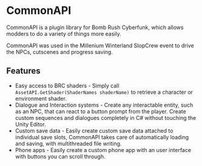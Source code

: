 # CommonAPI
CommonAPI is a plugin library for Bomb Rush Cyberfunk, which allows modders to do a variety of things more easily.

CommonAPI was used in the Millenium Winterland SlopCrew event to drive the NPCs, cutscenes and progress saving.
## Features
* Easy access to BRC shaders - Simply call `AssetAPI.GetShader(ShaderNames shaderName)` to retrieve a character or environment shader.
* Dialogue and Interaction systems - Create any interactable entity, such as an NPC, that can react to a button prompt from the player. Create custom sequences and dialogues completely in C# without touching the Unity Editor.
* Custom save data - Easily create custom save data attached to individual save slots, CommonAPI takes care of automatically loading and saving, with multithreaded file writing.
* Phone apps - Easily create a custom phone app with an user interface with buttons you can scroll through.
